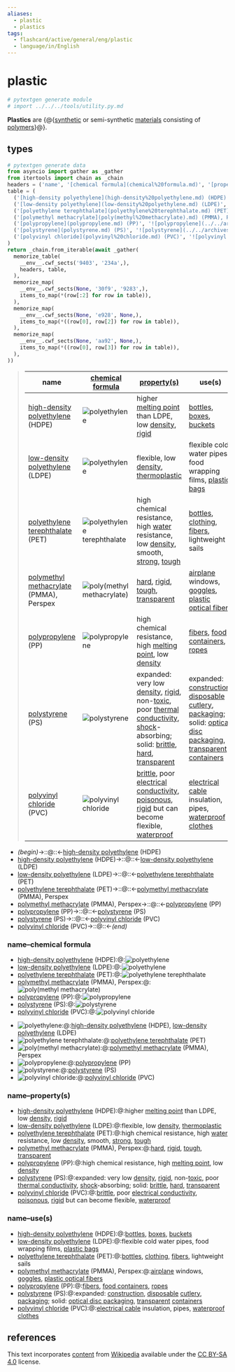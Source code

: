 ```yaml
---
aliases:
  - plastic
  - plastics
tags:
  - flashcard/active/general/eng/plastic
  - language/in/English
---
```


# plastic

```Python
# pytextgen generate module
# import ../../../tools/utility.py.md
```

__Plastics__ are {@{[synthetic](synthetic%20polymers.md) or semi-synthetic [materials](material.md) consisting of [polymers](polymer.md)}@}. <!--SR:!2031-01-12,2140,321-->

## types

```Python
# pytextgen generate data
from asyncio import gather as _gather
from itertools import chain as _chain
headers = ('name', '[chemical formula](chemical%20formula.md)', '[property(s)](property.md)', 'use(s)',)
table = (
  ('[high-density polyethylene](high-density%20polyethylene.md) (HDPE)', '![polyethylene](../../archives/Wikimedia%20Commons/Polyethylene%20repeat%20unit.svg)', 'higher [melting point](melting%20point.md) than LDPE, low [density](density.md), [rigid](stiffness.md)', '[bottles](bottle.md), [boxes](boxes.md), [buckets](bucket.md)'),
  ('[low-density polyethylene](low-density%20polyethylene.md) (LDPE)', '![polyethylene](../../archives/Wikimedia%20Commons/Polyethylene%20repeat%20unit.svg)', 'flexible, low [density](density.md), [thermoplastic](thermoplastic.md)', 'flexible cold water pipes, food wrapping films, [plastic bags](plastic%20bag.md)',),
  ('[polyethylene terephthalate](polyethylene%20terephthalate.md) (PET)', '![polyethylene terephthalate](../../archives/Wikimedia%20Commons/Polyethyleneterephthalate.svg)', 'high chemical resistance, high [water](water.md) resistance, low [density](density.md), smooth, [strong](strength%20of%20materials.md), [tough](toughness.md)', '[bottles](bottle.md), [clothing](clothing.md), [fibers](fiber.md), lightweight sails',),
  ('[polymethyl methacrylate](poly(methyl%20methacrylate).md) (PMMA), Perspex', '![poly(methyl methacrylate)](../../archives/Wikimedia%20Commons/PMMA%20repeating%20unit.svg)', '[hard](hardness.md), [rigid](rigidity.md), [tough](toughness.md), [transparent](transparency%20and%20translucency.md)', '[airplane](airplane.md) windows, [goggles](goggles.md), [plastic optical fibers](plastic%20optical%20fiber.md)',),
  ('[polypropylene](polypropylene.md) (PP)', '![polypropylene](../../archives/Wikimedia%20Commons/Polypropylen.svg)', 'high chemical resistance, high [melting point](melting%20point.md), low [density](density.md)', '[fibers](fiber.md), [food containers](food%20storage%20container.md), [ropes](rope.md)',),
  ('[polystyrene](polystyrene.md) (PS)', '![polystyrene](../../archives/Wikimedia%20Commons/Polystyrene.svg)', 'expanded: very low [density](density.md), [rigid](stiffness.md), non-[toxic](toxicity.md), poor [thermal conductivity](thermal%20conductivity.md), [shock](shock%20(mechanics).md)-absorbing; solid: [brittle](brittleness.md), [hard](hardness.md), [transparent](transparency%20and%20translucency.md)', 'expanded: [construction](construction.md), [disposable](disposable%20product.md) [cutlery](cutlery.md), [packaging](packaging%20and%20labeling.md); solid: [optical disc packaging](optical%20disc%20packaging.md), [transparent](transparency%20and%20translucency.md) [containers](container.md)'),
  ('[polyvinyl chloride](polyvinyl%20chloride.md) (PVC)', '![polyvinyl chloride](../../archives/Wikimedia%20Commons/Polyvinylchlorid.svg)', '[brittle](brittleness.md), poor [electrical conductivity](electrical%20conductivity.md), [poisonous](poison.md), [rigid](stiffness.md) but can become flexible, [waterproof](waterproof.md)', '[electrical cable](electrical%20cable.md) insulation, pipes, [waterproof](waterproof.md) [clothes](textile.md)',),
)
return _chain.from_iterable(await _gather(
  memorize_table(
    __env__.cwf_sects('9403', '234a',),
    headers, table,
  ),
  memorize_map(
    __env__.cwf_sects(None, '30f9', '9283',),
    items_to_map(*(row[:2] for row in table)),
  ),
  memorize_map(
    __env__.cwf_sects(None, 'e928', None,),
    items_to_map(*((row[0], row[2]) for row in table)),
  ),
  memorize_map(
    __env__.cwf_sects(None, 'aa92', None,),
    items_to_map(*((row[0], row[3]) for row in table)),
  ),
))
```

<!--pytextgen generate section="9403"--><!-- The following content is generated at 2023-12-04T08:10:23.099047+08:00. Any edits will be overridden! -->

> | name | [chemical formula](chemical%20formula.md) | [property(s)](property.md) | use(s) |
> |-|-|-|-|
> | [high-density polyethylene](high-density%20polyethylene.md) (HDPE) | ![polyethylene](../../archives/Wikimedia%20Commons/Polyethylene%20repeat%20unit.svg) | higher [melting point](melting%20point.md) than LDPE, low [density](density.md), [rigid](stiffness.md) | [bottles](bottle.md), [boxes](boxes.md), [buckets](bucket.md) |
> | [low-density polyethylene](low-density%20polyethylene.md) (LDPE) | ![polyethylene](../../archives/Wikimedia%20Commons/Polyethylene%20repeat%20unit.svg) | flexible, low [density](density.md), [thermoplastic](thermoplastic.md) | flexible cold water pipes, food wrapping films, [plastic bags](plastic%20bag.md) |
> | [polyethylene terephthalate](polyethylene%20terephthalate.md) (PET) | ![polyethylene terephthalate](../../archives/Wikimedia%20Commons/Polyethyleneterephthalate.svg) | high chemical resistance, high [water](water.md) resistance, low [density](density.md), smooth, [strong](strength%20of%20materials.md), [tough](toughness.md) | [bottles](bottle.md), [clothing](clothing.md), [fibers](fiber.md), lightweight sails |
> | [polymethyl methacrylate](poly(methyl%20methacrylate).md) (PMMA), Perspex | ![poly(methyl methacrylate)](../../archives/Wikimedia%20Commons/PMMA%20repeating%20unit.svg) | [hard](hardness.md), [rigid](rigidity.md), [tough](toughness.md), [transparent](transparency%20and%20translucency.md) | [airplane](airplane.md) windows, [goggles](goggles.md), [plastic optical fibers](plastic%20optical%20fiber.md) |
> | [polypropylene](polypropylene.md) (PP) | ![polypropylene](../../archives/Wikimedia%20Commons/Polypropylen.svg) | high chemical resistance, high [melting point](melting%20point.md), low [density](density.md) | [fibers](fiber.md), [food containers](food%20storage%20container.md), [ropes](rope.md) |
> | [polystyrene](polystyrene.md) (PS) | ![polystyrene](../../archives/Wikimedia%20Commons/Polystyrene.svg) | expanded: very low [density](density.md), [rigid](stiffness.md), non-[toxic](toxicity.md), poor [thermal conductivity](thermal%20conductivity.md), [shock](shock%20(mechanics).md)-absorbing; solid: [brittle](brittleness.md), [hard](hardness.md), [transparent](transparency%20and%20translucency.md) | expanded: [construction](construction.md), [disposable](disposable%20product.md) [cutlery](cutlery.md), [packaging](packaging%20and%20labeling.md); solid: [optical disc packaging](optical%20disc%20packaging.md), [transparent](transparency%20and%20translucency.md) [containers](container.md) |
> | [polyvinyl chloride](polyvinyl%20chloride.md) (PVC) | ![polyvinyl chloride](../../archives/Wikimedia%20Commons/Polyvinylchlorid.svg) | [brittle](brittleness.md), poor [electrical conductivity](electrical%20conductivity.md), [poisonous](poison.md), [rigid](stiffness.md) but can become flexible, [waterproof](waterproof.md) | [electrical cable](electrical%20cable.md) insulation, pipes, [waterproof](waterproof.md) [clothes](textile.md) |

<!--/pytextgen-->

<!--pytextgen generate section="234a"--><!-- The following content is generated at 2024-01-04T20:17:52.496485+08:00. Any edits will be overridden! -->

- _(begin)_→::@::←[high-density polyethylene](high-density%20polyethylene.md) (HDPE) <!--SR:!2028-09-05,1550,354!2028-04-01,1329,341-->
- [high-density polyethylene](high-density%20polyethylene.md) (HDPE)→::@::←[low-density polyethylene](low-density%20polyethylene.md) (LDPE) <!--SR:!2028-08-25,1541,354!2028-03-27,1325,341-->
- [low-density polyethylene](low-density%20polyethylene.md) (LDPE)→::@::←[polyethylene terephthalate](polyethylene%20terephthalate.md) (PET) <!--SR:!2025-07-16,497,254!2027-06-25,1115,334-->
- [polyethylene terephthalate](polyethylene%20terephthalate.md) (PET)→::@::←[polymethyl methacrylate](poly(methyl%20methacrylate).md) (PMMA), Perspex <!--SR:!2025-12-07,418,269!2025-12-04,460,249-->
- [polymethyl methacrylate](poly(methyl%20methacrylate).md) (PMMA), Perspex→::@::←[polypropylene](polypropylene.md) (PP) <!--SR:!2026-09-14,514,194!2025-07-02,440,274-->
- [polypropylene](polypropylene.md) (PP)→::@::←[polystyrene](polystyrene.md) (PS) <!--SR:!2026-04-12,706,274!2026-06-30,637,274-->
- [polystyrene](polystyrene.md) (PS)→::@::←[polyvinyl chloride](polyvinyl%20chloride.md) (PVC) <!--SR:!2027-03-25,1048,334!2026-07-16,730,281-->
- [polyvinyl chloride](polyvinyl%20chloride.md) (PVC)→::@::←_(end)_ <!--SR:!2028-05-01,1449,354!2027-07-03,1121,334-->

<!--/pytextgen-->

### name–chemical formula

<!--pytextgen generate section="30f9"--><!-- The following content is generated at 2024-01-04T20:17:52.436922+08:00. Any edits will be overridden! -->

- [high-density polyethylene](high-density%20polyethylene.md) (HDPE):@:![polyethylene](../../archives/Wikimedia%20Commons/Polyethylene%20repeat%20unit.svg) <!--SR:!2026-12-25,977,330-->
- [low-density polyethylene](low-density%20polyethylene.md) (LDPE):@:![polyethylene](../../archives/Wikimedia%20Commons/Polyethylene%20repeat%20unit.svg) <!--SR:!2028-06-07,1476,354-->
- [polyethylene terephthalate](polyethylene%20terephthalate.md) (PET):@:![polyethylene terephthalate](../../archives/Wikimedia%20Commons/Polyethyleneterephthalate.svg) <!--SR:!2027-08-14,1051,274-->
- [polymethyl methacrylate](poly(methyl%20methacrylate).md) (PMMA), Perspex:@:![poly(methyl methacrylate)](../../archives/Wikimedia%20Commons/PMMA%20repeating%20unit.svg) <!--SR:!2026-04-23,435,190-->
- [polypropylene](polypropylene.md) (PP):@:![polypropylene](../../archives/Wikimedia%20Commons/Polypropylen.svg) <!--SR:!2028-03-23,1322,341-->
- [polystyrene](polystyrene.md) (PS):@:![polystyrene](../../archives/Wikimedia%20Commons/Polystyrene.svg) <!--SR:!2025-08-20,393,301-->
- [polyvinyl chloride](polyvinyl%20chloride.md) (PVC):@:![polyvinyl chloride](../../archives/Wikimedia%20Commons/Polyvinylchlorid.svg) <!--SR:!2029-06-14,1783,369-->

<!--/pytextgen-->

<!--pytextgen generate section="9283"--><!-- The following content is generated at 2024-01-04T20:17:52.533818+08:00. Any edits will be overridden! -->

- ![polyethylene](../../archives/Wikimedia%20Commons/Polyethylene%20repeat%20unit.svg):@:[high-density polyethylene](high-density%20polyethylene.md) (HDPE), [low-density polyethylene](low-density%20polyethylene.md) (LDPE) <!--SR:!2028-08-13,1531,354-->
- ![polyethylene terephthalate](../../archives/Wikimedia%20Commons/Polyethyleneterephthalate.svg):@:[polyethylene terephthalate](polyethylene%20terephthalate.md) (PET) <!--SR:!2026-04-21,475,254-->
- ![poly(methyl methacrylate)](../../archives/Wikimedia%20Commons/PMMA%20repeating%20unit.svg):@:[polymethyl methacrylate](poly(methyl%20methacrylate).md) (PMMA), Perspex <!--SR:!2029-01-28,1407,294-->
- ![polypropylene](../../archives/Wikimedia%20Commons/Polypropylen.svg):@:[polypropylene](polypropylene.md) (PP) <!--SR:!2026-01-05,746,321-->
- ![polystyrene](../../archives/Wikimedia%20Commons/Polystyrene.svg):@:[polystyrene](polystyrene.md) (PS) <!--SR:!2026-02-23,747,321-->
- ![polyvinyl chloride](../../archives/Wikimedia%20Commons/Polyvinylchlorid.svg):@:[polyvinyl chloride](polyvinyl%20chloride.md) (PVC) <!--SR:!2028-02-19,1301,349-->

<!--/pytextgen-->

### name–property(s)

<!--pytextgen generate section="e928"--><!-- The following content is generated at 2024-01-04T20:17:52.406405+08:00. Any edits will be overridden! -->

- [high-density polyethylene](high-density%20polyethylene.md) (HDPE):@:higher [melting point](melting%20point.md) than LDPE, low [density](density.md), [rigid](stiffness.md) <!--SR:!2026-02-20,490,214-->
- [low-density polyethylene](low-density%20polyethylene.md) (LDPE):@:flexible, low [density](density.md), [thermoplastic](thermoplastic.md) <!--SR:!2025-10-02,474,214-->
- [polyethylene terephthalate](polyethylene%20terephthalate.md) (PET):@:high chemical resistance, high [water](water.md) resistance, low [density](density.md), smooth, [strong](strength%20of%20materials.md), [tough](toughness.md) <!--SR:!2025-06-21,98,130-->
- [polymethyl methacrylate](poly(methyl%20methacrylate).md) (PMMA), Perspex:@:[hard](hardness.md), [rigid](rigidity.md), [tough](toughness.md), [transparent](transparency%20and%20translucency.md) <!--SR:!2026-02-03,611,241-->
- [polypropylene](polypropylene.md) (PP):@:high chemical resistance, high [melting point](melting%20point.md), low [density](density.md) <!--SR:!2025-08-31,160,150-->
- [polystyrene](polystyrene.md) (PS):@:expanded: very low [density](density.md), [rigid](stiffness.md), non-[toxic](toxicity.md), poor [thermal conductivity](thermal%20conductivity.md), [shock](shock%20(mechanics).md)-absorbing; solid: [brittle](brittleness.md), [hard](hardness.md), [transparent](transparency%20and%20translucency.md) <!--SR:!2026-04-08,435,201-->
- [polyvinyl chloride](polyvinyl%20chloride.md) (PVC):@:[brittle](brittleness.md), poor [electrical conductivity](electrical%20conductivity.md), [poisonous](poison.md), [rigid](stiffness.md) but can become flexible, [waterproof](waterproof.md) <!--SR:!2025-08-01,120,130-->

<!--/pytextgen-->

### name–use(s)

<!--pytextgen generate section="aa92"--><!-- The following content is generated at 2024-01-04T20:17:52.377880+08:00. Any edits will be overridden! -->

- [high-density polyethylene](high-density%20polyethylene.md) (HDPE):@:[bottles](bottle.md), [boxes](boxes.md), [buckets](bucket.md) <!--SR:!2029-09-22,1615,274-->
- [low-density polyethylene](low-density%20polyethylene.md) (LDPE):@:flexible cold water pipes, food wrapping films, [plastic bags](plastic%20bag.md) <!--SR:!2028-10-12,1214,230-->
- [polyethylene terephthalate](polyethylene%20terephthalate.md) (PET):@:[bottles](bottle.md), [clothing](clothing.md), [fibers](fiber.md), lightweight sails <!--SR:!2025-07-17,117,130-->
- [polymethyl methacrylate](poly(methyl%20methacrylate).md) (PMMA), Perspex:@:[airplane](airplane.md) windows, [goggles](goggles.md), [plastic optical fibers](plastic%20optical%20fiber.md) <!--SR:!2026-11-21,829,261-->
- [polypropylene](polypropylene.md) (PP):@:[fibers](fiber.md), [food containers](food%20storage%20container.md), [ropes](rope.md) <!--SR:!2025-08-15,101,130-->
- [polystyrene](polystyrene.md) (PS):@:expanded: [construction](construction.md), [disposable](disposable%20product.md) [cutlery](cutlery.md), [packaging](packaging%20and%20labeling.md); solid: [optical disc packaging](optical%20disc%20packaging.md), [transparent](transparency%20and%20translucency.md) [containers](container.md) <!--SR:!2026-09-04,583,201-->
- [polyvinyl chloride](polyvinyl%20chloride.md) (PVC):@:[electrical cable](electrical%20cable.md) insulation, pipes, [waterproof](waterproof.md) [clothes](textile.md) <!--SR:!2026-01-31,446,229-->

<!--/pytextgen-->

## references

This text incorporates [content](https://en.wikipedia.org/wiki/plastic) from [Wikipedia](Wikipedia.md) available under the [CC BY-SA 4.0](https://creativecommons.org/licenses/by-sa/4.0/) license.
